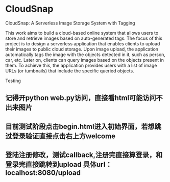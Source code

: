 # CloudSnap
CloudSnap: A Serverless Image Storage System with Tagging


This work aims to build a cloud-based online system that allows users to store and retrieve images based on auto-generated tags. The focus of this project is to design a serverless application that enables clients to upload their images to public cloud storage. Upon image upload, the application automatically tags the image with the objects detected in it, such as person, car, etc. Later on, clients can query images based on the objects present in them. To achieve this, the application provides users with a list of image URLs (or tumbnails) that include the specific queried objects.

Testing
## 记得开python web.py访问，直接看html可能访问不出来图片
## 目前测试阶段点击begin.html进入初始界面，若想跳过登录验证直接点击右上方welcome
## 登陆注册修改，测试callback,注册完直接算登录，和登录完直接跳转到upload 具体url：localhost:8080/upload